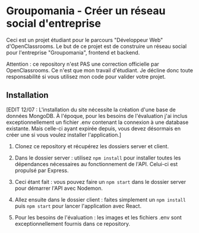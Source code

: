 # Groupomania - Créer un réseau social d'entreprise

Ceci est un projet étudiant pour le parcours "Développeur Web" d'OpenClassrooms. Le but de ce projet est de construire un réseau social pour l'entreprise "Groupomania", frontend et backend.

Attention : ce repository n'est PAS une correction officielle par OpenClassrooms. Ce n'est que mon travail d'étudiant. Je décline donc toute responsabilité si vous utilisez mon code pour valider votre projet.


## Installation

[EDIT 12/07 : L'installation du site nécessite la création d'une base de données MongoDB. À l'époque, pour les besoins de l'évaluation j'ai inclus exceptionnellement un fichier .env contenant la connexion à une database existante. Mais celle-ci ayant expirée depuis, vous devez désormais en créer une si vous voulez installer l'application.]

1. Clonez ce repository et récupérez les dossiers server et client.

2. Dans le dossier server : utilisez `npm install` pour installer toutes les dépendances nécessaires au fonctionnement de l'API. Celui-ci est propulsé par Express.

3. Ceci étant fait : vous pouvez faire un `npm start` dans le dossier server pour démarrer l'API avec Nodemon.

4. Allez ensuite dans le dossier client : faites simplement un `npm install` puis `npm start` pour lancer l'application avec React.

5. Pour les besoins de l'évaluation : les images et les fichiers .env sont exceptionnellement fournis dans ce repository.

